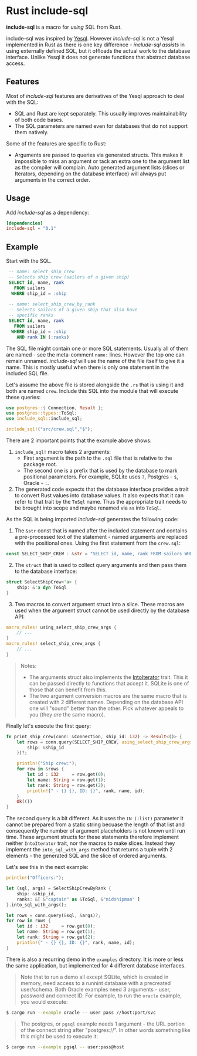 # Rust include-sql

**include-sql** is a macro for *using* SQL from Rust.

include-sql was inspired by [Yesql](https://github.com/krisajenkins/yesql). However *include-sql* is not a Yesql implemented in Rust as there is one key difference - *include-sql* *assists* in using externally defined SQL, but it offloads the actual work to the database interface. Unlike Yesql it does not generate functions that abstract database access.

## Features

Most of *include-sql* features are derivatives of the Yesql approach to deal with the SQL:
- SQL and Rust are kept separately. This usually improves maintainability of both code bases.
- The SQL parameters are named even for databases that do not support them natively.
 
Some of the features are specific to Rust:
- Arguments are passed to queries via generated structs. This makes it impossible to miss an argument or tack an extra one to the argument list as the compiler will complain. Auto generated argument lists (slices or Iterators, depending on the database interface) will always put arguments in the correct order.

## Usage

Add *include-sql* as a dependency:
```toml
[dependencies]
include-sql = "0.1"
```

## Example

Start with the SQL.
```sql
 -- name: select_ship_crew
 -- Selects ship crew (sailors of a given ship)
 SELECT id, name, rank
   FROM sailors
  WHERE ship_id = :ship
 
 -- name: select_ship_crew_by_rank
 -- Selects sailors of a given ship that also have
 -- specific ranks
 SELECT id, name, rank
   FROM sailors
  WHERE ship_id = :ship
    AND rank IN (:ranks)
 ```
The SQL file might contain one or more SQL statements. Usually all of them are named - see the meta-comment `name:` lines. However the top one can remain unnamed. *include-sql* will use the name of the file itself to give it a name. This is mostly useful when there is only one statement in the included SQL file.

Let's assume the above file is stored alongside the `.rs` that is using it and both are named `crew`. Include this SQL into the module that will execute these queries:
```rust
use postgres::{ Connection, Result };
use postgres::types::ToSql;
use include_sql::include_sql;

include_sql!("src/crew.sql","$");
```
There are 2 important points that the example above shows:
1. `include_sql!` macro takes 2 arguments:
   - First argument is the path to the `.sql` file that is relative to the package root.
   - The second one is a prefix that is used by the database to mark positional parameters. For example, SQLite uses `?`, Postgres - `$`, Oracle - `:`.
2. The generated code expects that the database interface provides a trait to convert Rust values into database values. It also expects that it can refer to that trait by the `ToSql` name. Thus the appropriate trait needs to be brought into scope and maybe renamed via `as` into `ToSql`.

As the SQL is being imported *include-sql* generates the following code:
1. The `&str` const that is named after the included statement and contains a pre-processed text of the statement - named arguments are replaced with the positional ones. Using the first statement from the `crew.sql`:
```rust
const SELECT_SHIP_CREW : &str = "SELECT id, name, rank FROM sailors WHERE ship_id = ?1";
```
2. The `struct` that is used to collect query arguments and then pass them to the database interface:
```rust
struct SelectShipCrew<'a> {
    ship: &'a dyn ToSql
}
```
3. Two macros to convert argument struct into a slice. These macros are used when the argument struct cannot be used directly by the database API:
```rust
macro_rules! using_select_ship_crew_args {
    // ...
}
macro_rules! select_ship_crew_args {
    // ...
}
```

> Notes:
> - The arguments struct also implements the [IntoIterator](https://doc.rust-lang.org/std/iter/trait.IntoIterator.html) trait. This it can be passed directly to functions that accept it. SQLite is one of those that can benefit from this.
> - The two argument conversion macros are the same macro that is created with 2 different names. Depending on the database API one will "sound" better than the other. Pick whatever appeals to you (they *are* the same macro).

Finally let's execute the first query:
```rust
fn print_ship_crew(conn: &Connection, ship_id: i32) -> Result<()> {
    let rows = conn.query(SELECT_SHIP_CREW, using_select_ship_crew_args! {
        ship: &ship_id
    })?;

    println!("Ship crew:");
    for row in &rows {
        let id : i32     = row.get(0);
        let name: String = row.get(1);
        let rank: String = row.get(2);
        println!(" - {} {}, ID: {}", rank, name, id);
    }
    Ok(())
}
```

The second query is a bit different. As it uses the `IN (:list)` parameter it cannot be prepared from a static string becuase the length of that list and consequently the number of argument placeholders is not known until run time. These argument structs for these statements therefore implement neither `IntoIterator` trait, nor the macros to make slices. Instead they implement the `into_sql_with_args` method that returns a tuple with 2 elements - the generated SQL and the slice of ordered arguments.

Let's see this in the next example:
```rust
println!("Officers:");

let (sql, args) = SelectShipCrewByRank {
    ship: &ship_id,
    ranks: &[ &"captain" as &ToSql, &"midshipman" ]
}.into_sql_with_args();

let rows = conn.query(&sql, &args)?;
for row in rows {
    let id : i32     = row.get(0);
    let name: String = row.get(1);
    let rank: String = row.get(2);
    println!(" - {} {}, ID: {}", rank, name, id);
}
```

There is also a recurring demo in the `examples` directory. It is more or less the same application, but implemented for 4 different database interfaces.
> Note that to run a demo all except SQLite, which is created in memory, need access to a runnint database with a precreated user/schema. Both Oracle examples need 3 arguments - user, password and connect ID. For example, to run the `oracle` example, you would execute:
```sh
$ cargo run --example oracle -- user pass //host:port/svc
```
> The postgres, or `pgsql` example needs 1 argument - the URL portion of the connect string after "postgres://". In other words something like this might be used to execute it:
```sh
$ cargo run --example pgsql -- user:pass@host
```
